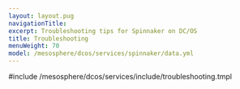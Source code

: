```yaml
---
layout: layout.pug
navigationTitle:
excerpt: Troubleshooting tips for Spinnaker on DC/OS
title: Troubleshooting
menuWeight: 70
model: /mesosphere/dcos/services/spinnaker/data.yml
---
```


#include /mesosphere/dcos/services/include/troubleshooting.tmpl
